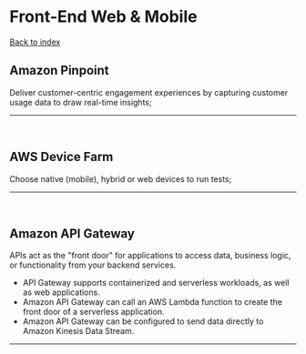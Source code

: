 # Front-End Web & Mobile

[Back to index](Index.md)

## Amazon Pinpoint

Deliver customer-centric engagement experiences by capturing customer usage data to draw real-time insights;

---

</br>

## AWS Device Farm

Choose native (mobile), hybrid or web devices to run tests;

---

</br>

## Amazon API Gateway

APIs act as the "front door" for applications to access data, business logic, or functionality from your backend services.

- API Gateway supports containerized and serverless workloads, as well as web applications.
- Amazon API Gateway can call an AWS Lambda function to create the front door of a serverless application.
- Amazon API Gateway can be configured to send data directly to Amazon Kinesis Data Stream.

---

</br>
